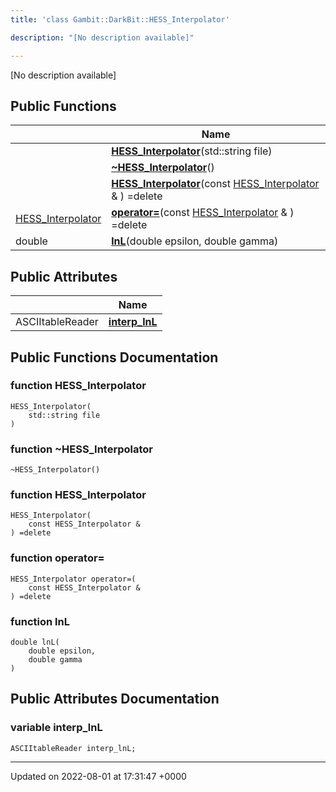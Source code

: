 ```yaml
---
title: 'class Gambit::DarkBit::HESS_Interpolator'

description: "[No description available]"

---
```









[No description available]

## Public Functions

|                | Name           |
| -------------- | -------------- |
| | **[HESS_Interpolator](/documentation/code/gambit_sphinxclasses/classgambit_1_1darkbit_1_1hess__interpolator/#function-hess-interpolator)**(std::string file) |
| | **[~HESS_Interpolator](/documentation/code/gambit_sphinxclasses/classgambit_1_1darkbit_1_1hess__interpolator/#function-~hess-interpolator)**() |
| | **[HESS_Interpolator](/documentation/code/gambit_sphinxclasses/classgambit_1_1darkbit_1_1hess__interpolator/#function-hess-interpolator)**(const [HESS_Interpolator](/documentation/code/gambit_sphinxclasses/classgambit_1_1darkbit_1_1hess__interpolator/) & ) =delete |
| [HESS_Interpolator](/documentation/code/gambit_sphinxclasses/classgambit_1_1darkbit_1_1hess__interpolator/) | **[operator=](/documentation/code/gambit_sphinxclasses/classgambit_1_1darkbit_1_1hess__interpolator/#function-operator=)**(const [HESS_Interpolator](/documentation/code/gambit_sphinxclasses/classgambit_1_1darkbit_1_1hess__interpolator/) & ) =delete |
| double | **[lnL](/documentation/code/gambit_sphinxclasses/classgambit_1_1darkbit_1_1hess__interpolator/#function-lnl)**(double epsilon, double gamma) |

## Public Attributes

|                | Name           |
| -------------- | -------------- |
| ASCIItableReader | **[interp_lnL](/documentation/code/gambit_sphinxclasses/classgambit_1_1darkbit_1_1hess__interpolator/#variable-interp-lnl)**  |

## Public Functions Documentation

### function HESS_Interpolator

```
HESS_Interpolator(
    std::string file
)
```


### function ~HESS_Interpolator

```
~HESS_Interpolator()
```


### function HESS_Interpolator

```
HESS_Interpolator(
    const HESS_Interpolator & 
) =delete
```


### function operator=

```
HESS_Interpolator operator=(
    const HESS_Interpolator & 
) =delete
```


### function lnL

```
double lnL(
    double epsilon,
    double gamma
)
```


## Public Attributes Documentation

### variable interp_lnL

```
ASCIItableReader interp_lnL;
```


-------------------------------

Updated on 2022-08-01 at 17:31:47 +0000